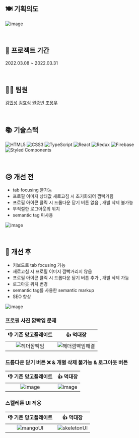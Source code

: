 ## 🍽 기획의도
![image](https://user-images.githubusercontent.com/60125497/161045894-e8ec52b0-a4e8-4bf2-a3cb-09906b895d41.png)

<br>

## 📆 프로젝트 기간
2022.03.08 ~ 2022.03.31

<br>

## 👨‍💻 팀원
[김민성](https://gtihub.com/minsoftk) [김효식](https://github.com/h-sick) [원종빈](https://github.com/JJongBin) [조용우](https://github.com/ywc8851) 

<br>

## 📚 기술스택
![HTML5](https://img.shields.io/badge/html5-%23E34F26.svg?style=for-the-badge&logo=html5&logoColor=white)
![CSS3](https://img.shields.io/badge/css3-%231572B6.svg?style=for-the-badge&logo=css3&logoColor=white)
![TypeScript](https://img.shields.io/badge/typescript-%23007ACC.svg?style=for-the-badge&logo=typescript&logoColor=white)
![React](https://img.shields.io/badge/react-%2320232a.svg?style=for-the-badge&logo=react&logoColor=%2361DAFB)
![Redux](https://img.shields.io/badge/redux-%23593d88.svg?style=for-the-badge&logo=redux&logoColor=white)
![Firebase](https://img.shields.io/badge/firebase-%23039BE5.svg?style=for-the-badge&logo=firebase)
![Styled Components](https://img.shields.io/badge/styled--components-DB7093?style=for-the-badge&logo=styled-components&logoColor=white)

<br/>

## 😥 개선 전
- tab focusing 불가능
- 프로필 이미지 상태값 새로고침 시 초기화되어 깜빡거림
- 프로필 아이콘 클릭 시 드롭다운 닫기 버튼 없음 , 개별 삭제 불가능
- 부적절한 로그아웃의 위치
- semantic tag 미사용

![image](https://user-images.githubusercontent.com/60125497/161046037-f7890369-822f-4bde-82bf-ac667a0cf339.png)

<br>

## 🤩 개선 후
- 키보드로 tab focusing 가능
- 새로고침 시 프로필 이미지 깜빡거리지 않음
- 프로필 아이콘 클릭 시 드롭다운 닫기 버튼 추가 , 개별 삭제 가능
- 로그아웃 위치 변경
- semantic tag를 사용한 semantic markup
- SEO 향상 

![image](https://user-images.githubusercontent.com/60125497/161055913-a3233888-3ad6-469f-974c-5dc88a8e29e3.png)

### 프로필 사진 깜빡임 문제
|👎 기존 망고플레이트|👍 먹대장|
|:---:|:---:|
|![헤더깜빡임](https://user-images.githubusercontent.com/60125497/161048868-bd08f086-67b7-4c15-8123-29dc652516a9.gif)|![헤더깜빡임해결](https://user-images.githubusercontent.com/60125497/161049711-0e522f2a-8825-4322-804a-2889562639b1.gif)|

### 드롭다운 닫기 버튼 ❌ & 개별 삭제 불가능 & 로그아웃 버튼
|👎 기존 망고플레이트|👍 먹대장|
|:---:|:---:|
|![image](https://user-images.githubusercontent.com/60125497/161050944-485a332c-7284-42bf-b0bf-70a1dcef67a3.png)|![image](https://user-images.githubusercontent.com/60125497/161051689-57d7e97e-1afd-4dee-8396-05b821d42a51.png)|



### 스켈레톤 UI 적용
|👎 기존 망고플레이트|👍 먹대장|
|:---:|:---:|
|![mangoUI](https://user-images.githubusercontent.com/86653111/161056780-ddc736f6-c2b3-46b4-a89d-f0465c72e134.gif)|![skeletonUI](https://user-images.githubusercontent.com/86653111/161056511-00cf2dd7-7940-4039-8a70-8714465a2d53.gif)|



